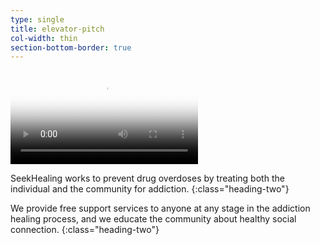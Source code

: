 ```yaml
---
type: single
title: elevator-pitch
col-width: thin
section-bottom-border: true
---
```


<div class="row slider-caption">
  <div class="col-xs-12">
    <div class="embed-responsive embed-responsive-16by9 hero-vid">
      <video  class="embed-responsive-item" controls poster="/assets/images/news-video-preview.png">
			  <source src="/downloads/wlos-profile.mp4" type="video/mp4">
			  Your browser does not support HTML5 video.
			</video>
    </div>
  </div>
</div>

<span class="emphasized-header">SeekHealing</span> works to prevent drug overdoses by treating both the individual and the community for addiction.
{:class="heading-two"}

We provide <span class="emphasized-header">free</span> support services to anyone at any stage in the addiction healing process, and we educate the community about <span class="emphasized-header">healthy</span> social connection.
{:class="heading-two"}
